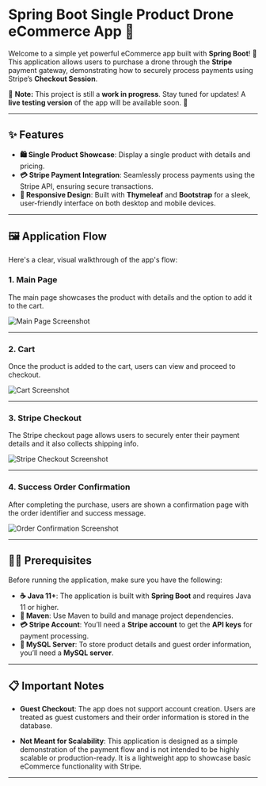 # Spring Boot Single Product Drone eCommerce App 🚀

Welcome to a simple yet powerful eCommerce app built with **Spring Boot**! 🛒 This application allows users to purchase a drone through the **Stripe** payment gateway, demonstrating how to securely process payments using Stripe’s **Checkout Session**.

🚧 **Note:** This project is still a **work in progress**. Stay tuned for updates! A **live testing version** of the app will be available soon. 🎉

---

## ✨ Features

- **🛍️ Single Product Showcase**: Display a single product with details and pricing.
- **💳 Stripe Payment Integration**: Seamlessly process payments using the Stripe API, ensuring secure transactions.
- **📱 Responsive Design**: Built with **Thymeleaf** and **Bootstrap** for a sleek, user-friendly interface on both desktop and mobile devices.

---

## 🖼️ Application Flow

Here's a clear, visual walkthrough of the app's flow:

### 1. Main Page
The main page showcases the product with details and the option to add it to the cart.

![Main Page Screenshot](https://onyx-demo-assets.s3.us-east-1.amazonaws.com/shop_page_screenshot.png)

---

### 2. Cart
Once the product is added to the cart, users can view and proceed to checkout.

![Cart Screenshot](https://onyx-demo-assets.s3.us-east-1.amazonaws.com/cart_page_screenshot.png)

---

### 3. Stripe Checkout
The Stripe checkout page allows users to securely enter their payment details and it also collects shipping info.

![Stripe Checkout Screenshot](https://onyx-demo-assets.s3.us-east-1.amazonaws.com/payment_screenshot.png)

---

### 4. Success Order Confirmation
After completing the purchase, users are shown a confirmation page with the order identifier and success message.

![Order Confirmation Screenshot](https://onyx-demo-assets.s3.us-east-1.amazonaws.com/success_payment_screenshot.png)

---

## 🏃‍♂️ Prerequisites

Before running the application, make sure you have the following:

- **☕ Java 11+**: The application is built with **Spring Boot** and requires Java 11 or higher.
- **🔧 Maven**: Use Maven to build and manage project dependencies.
- **💳 Stripe Account**: You’ll need a **Stripe account** to get the **API keys** for payment processing.
- **🐬 MySQL Server**: To store product details and guest order information, you’ll need a **MySQL server**.

---

## 📋 Important Notes

- **Guest Checkout**: The app does not support account creation. Users are treated as guest customers and their order information is stored in the database.

- **Not Meant for Scalability**: This application is designed as a simple demonstration of the payment flow and is not intended to be highly scalable or production-ready. It is a lightweight app to showcase basic eCommerce functionality with Stripe.

---


